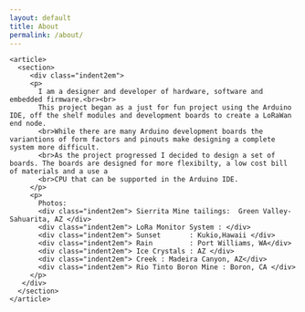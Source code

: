 ```yaml
---
layout: default
title: About
permalink: /about/
---
```


<style>
.xcvrcolumn {
  float: left;
  width: 30.00%;
  padding: 15px;
}

.row:after {
  content: "";
  display: table;
  clear: both;
}

</style>

  <div class="row">

    <article>
      <section>
         <div class="indent2em">
         <p>
           I am a designer and developer of hardware, software and embedded firmware.<br><br>
           This project began as a just for fun project using the Arduino IDE, off the shelf modules and development boards to create a LoRaWan end node. 
           <br>While there are many Arduino development boards the variantions of form factors and pinouts make designing a complete system more difficult.
           <br>As the project progressed I decided to design a set of boards. The boards are designed for more flexibilty, a low cost bill of materials and a use a 
           <br>CPU that can be supported in the Arduino IDE.   
         </p>
         <p>
           Photos:
           <div class="indent2em"> Sierrita Mine tailings:  Green Valley-Sahuarita, AZ </div>
           <div class="indent2em"> LoRa Monitor System : </div>
           <div class="indent2em"> Sunset       : Kukio,Hawaii </div>
           <div class="indent2em"> Rain         : Port Williams, WA</div>
           <div class="indent2em"> Ice Crystals : AZ </div> 
           <div class="indent2em"> Creek : Madeira Canyon, AZ</div>
           <div class="indent2em"> Rio Tinto Boron Mine : Boron, CA </div>
         </p>
       </div>
      </section>
    </article>

</div> 





